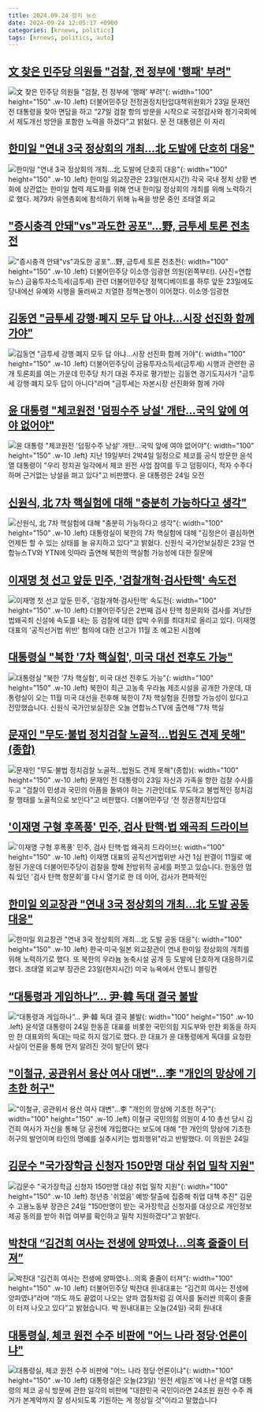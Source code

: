 ```yaml
---
title: 2024.09.24 정치 뉴스
date: 2024-09-24 12:05:17 +0900
categories: [krnews, politics]
tags: [krnews, politics, auto]
---
```

## [文 찾은 민주당 의원들 "검찰, 전 정부에 '행패' 부려"](https://n.news.naver.com/mnews/article/018/0005841771)

![文 찾은 민주당 의원들 "검찰, 전 정부에 '행패' 부려"](https://mimgnews.pstatic.net/image/origin/018/2024/09/23/5841771.jpg?type=nf220_150){: width="100" height="150" .w-10 .left}
더불어민주당 전정권정치탄압대책위원회가 23일 문재인 전 대통령을 찾아 면담을 하고 “27일 검찰 항의 방문을 시작으로 국정감사와 정기국회에서 제도개선 방안을 포함한 노력을 하겠다”고 밝혔다. 문 전 대통령은 이 자리

## [한미일 "연내 3국 정상회의 개최…北 도발에 단호히 대응"](https://n.news.naver.com/mnews/article/025/0003388014)

![한미일 "연내 3국 정상회의 개최…北 도발에 단호히 대응"](https://mimgnews.pstatic.net/image/origin/025/2024/09/24/3388014.jpg?type=nf220_150){: width="100" height="150" .w-10 .left}
한미일 외교장관은 23일(현지시간) 각국 국내 정치 상황 변화에 상관없는 한미일 협력 제도화를 위해 연내 한미일 정상회의 개최를 위해 노력하기로 했다. 제79차 유엔총회에 참석하기 위해 뉴욕을 방문 중인 조태열 외교

## ["증시충격 안돼"vs"과도한 공포"…野, 금투세 토론 전초전](https://n.news.naver.com/mnews/article/018/0005841653)

!["증시충격 안돼"vs"과도한 공포"…野, 금투세 토론 전초전](https://mimgnews.pstatic.net/image/origin/018/2024/09/23/5841653.jpg?type=nf220_150){: width="100" height="150" .w-10 .left}
더불어민주당 이소영·임광현 의원(왼쪽부터). (사진=연합뉴스) 금융투자소득세(금투세) 관련 더불어민주당 정책디베이트를 하루 앞둔 23일에도 당내에선 유예와 시행을 둘러싸고 치열한 정책논쟁이 이어졌다. 이소영·임광현

## [김동연 "금투세 강행·폐지 모두 답 아냐...시장 선진화 함께 가야"](https://n.news.naver.com/mnews/article/008/0005092724)

![김동연 "금투세 강행·폐지 모두 답 아냐...시장 선진화 함께 가야"](https://mimgnews.pstatic.net/image/origin/008/2024/09/24/5092724.jpg?type=nf220_150){: width="100" height="150" .w-10 .left}
더불어민주당이 금융투자소득세(금투세) 시행과 관련한 공개 토론회를 여는 가운데 민주당 차기 대권 주자로 평가받는 김동연 경기도지사가 "금투세 강행·폐지 모두 답이 아니다"라며 "금투세는 자본시장 선진화와 함께 가야

## [윤 대통령 "체코원전 '덤핑수주 낭설' 개탄…국익 앞에 여야 없어야"](https://n.news.naver.com/mnews/article/008/0005092797)

![윤 대통령 "체코원전 '덤핑수주 낭설' 개탄…국익 앞에 여야 없어야"](https://mimgnews.pstatic.net/image/origin/008/2024/09/24/5092797.jpg?type=nf220_150){: width="100" height="150" .w-10 .left}
지난 19일부터 2박4일 일정으로 체코를 공식 방문한 윤석열 대통령이 "우리 정치권 일각에서 체코 원전 사업 참여를 두고 덤핑이다, 적자 수주다 하며 근거없는 낭설을 펴고 있다"고 비판했다. 윤 대통령은 24일 오전

## [신원식, 北 7차 핵실험에 대해 "충분히 가능하다고 생각"](https://n.news.naver.com/mnews/article/087/0001068932)

![신원식, 北 7차 핵실험에 대해 "충분히 가능하다고 생각"](https://mimgnews.pstatic.net/image/origin/087/2024/09/24/1068932.jpg?type=nf220_150){: width="100" height="150" .w-10 .left}
대통령실이 북한의 7차 핵실험에 대해 "김정은이 결심하면 언제든 할 수 있는 상태를 늘 유지하고 있다"고 밝혔다. 신원식 국가안보실장은 23일 연합뉴스TV와 YTN에 잇따라 출연해 북한의 핵실험 가능성에 대한 질문에

## [이재명 첫 선고 앞둔 민주, '검찰개혁·검사탄핵' 속도전](https://n.news.naver.com/mnews/article/421/0007802175)

![이재명 첫 선고 앞둔 민주, '검찰개혁·검사탄핵' 속도전](https://mimgnews.pstatic.net/image/origin/421/2024/09/23/7802175.jpg?type=nf220_150){: width="100" height="150" .w-10 .left}
더불어민주당은 2번째 검사 탄핵 청문회와 검사를 겨냥한 법왜곡죄 신설에 속도를 내는 등 검찰에 대한 압박 수위를 최대치로 올리고 있다. 이재명 대표의 '공직선거법 위반' 혐의에 대한 선고가 11월 초 예고된 시점에

## [대통령실 "북한 '7차 핵실험', 미국 대선 전후도 가능"](https://n.news.naver.com/mnews/article/214/0001375618)

![대통령실 "북한 '7차 핵실험', 미국 대선 전후도 가능"](https://mimgnews.pstatic.net/image/origin/214/2024/09/23/1375618.jpg?type=nf220_150){: width="100" height="150" .w-10 .left}
북한이 최근 고농축 우라늄 제조시설을 공개한 가운데, 대통령실이 오는 11월 미국 대선을 전후해 북한이 7차 핵실험을 진행할 가능성이 있다고 전망했습니다. 신원식 국가안보실장은 오늘 연합뉴스TV에 출연해 "7차 핵실

## [문재인 "무도·불법 정치검찰 노골적…법원도 견제 못해"(종합)](https://n.news.naver.com/mnews/article/421/0007803146)

![문재인 "무도·불법 정치검찰 노골적…법원도 견제 못해"(종합)](https://mimgnews.pstatic.net/image/origin/421/2024/09/23/7803146.jpg?type=nf220_150){: width="100" height="150" .w-10 .left}
문재인 전 대통령이 23일 자신과 가족을 향한 검찰 수사를 두고 "검찰이 민생과 국민의 아픔을 돌봐야 하는 기관인데도 무도하고 불법적인 정치검찰 행태를 노골적으로 보인다"고 비판했다. 더불어민주당 '전 정권정치탄압대

## ['이재명 구형 후폭풍' 민주, 검사 탄핵·법 왜곡죄 드라이브](https://n.news.naver.com/mnews/article/057/0001843257)

!['이재명 구형 후폭풍' 민주, 검사 탄핵·법 왜곡죄 드라이브](https://mimgnews.pstatic.net/image/origin/057/2024/09/23/1843257.jpg?type=nf220_150){: width="100" height="150" .w-10 .left}
이재명 대표의 공직선거법위반 사건 1심 판결이 11월로 예정된 가운데 더불어민주당이 검찰을 향해 전방위적 공세를 퍼붓고 있습니다. 한동안 멈춰 있던 '검사 탄핵 청문회'를 다시 열기로 한 데 이어, 검사가 편파적인

## [한미일 외교장관 "연내 3국 정상회의 개최…北 도발 공동 대응"](https://n.news.naver.com/mnews/article/015/0005036167)

![한미일 외교장관 "연내 3국 정상회의 개최…北 도발 공동 대응"](https://mimgnews.pstatic.net/image/origin/015/2024/09/24/5036167.jpg?type=nf220_150){: width="100" height="150" .w-10 .left}
한국·미국·일본 외교장관이 연내 한미일 정상회의 개최를 위해 노력하기로 했다. 또 북한의 우라늄 농축시설 공개 등 도발에 단호하게 대응하기로 했다. 조태열 외교부 장관은 23일(현지시간) 미국 뉴욕에서 안토니 블링컨

## [“대통령과 게임하나”… 尹·韓 독대 결국 불발](https://n.news.naver.com/mnews/article/005/0001726574)

![“대통령과 게임하나”… 尹·韓 독대 결국 불발](https://mimgnews.pstatic.net/image/origin/005/2024/09/24/1726574.jpg?type=nf220_150){: width="100" height="150" .w-10 .left}
윤석열 대통령이 24일 한동훈 대표를 비롯한 국민의힘 지도부와 만찬 회동을 하지만 한 대표와의 독대는 따로 하지 않기로 했다. 한 대표가 윤 대통령에게 독대를 요청한 사실이 언론을 통해 먼저 알려진 것이 발단이 됐다

## ["이철규, 공관위서 용산 여사 대변"…李 "개인의 망상에 기초한 허구"](https://n.news.naver.com/mnews/article/008/0005092695)

!["이철규, 공관위서 용산 여사 대변"…李 "개인의 망상에 기초한 허구"](https://mimgnews.pstatic.net/image/origin/008/2024/09/24/5092695.jpg?type=nf220_150){: width="100" height="150" .w-10 .left}
이철규 국민의힘 의원이 4·10 총선 당시 김건희 여사가 자신을 통해 당 공천에 개입했다는 보도에 대해 "한 개인의 망상에 기초한 허구의 발언이며 타인의 명예를 실추시키는 범죄행위"라고 반발했다. 이 의원은 24일

## [김문수 "국가장학금 신청자 150만명 대상 취업 밀착 지원"](https://n.news.naver.com/mnews/article/001/0014943605)

![김문수 "국가장학금 신청자 150만명 대상 취업 밀착 지원"](https://mimgnews.pstatic.net/image/origin/001/2024/09/24/14943605.jpg?type=nf220_150){: width="100" height="150" .w-10 .left}
청년층 '쉬었음' 예방·탈출에 집중해 취업 대책 추진" 김문수 고용노동부 장관은 24일 "150만명이 받는 국가장학금 신청자를 대상으로 개인정보 제공 동의를 받아 취업 여부를 확인하고 밀착 지원하겠다"고 밝혔다.

## [박찬대 “김건희 여사는 전생에 양파였나…의혹 줄줄이 터져”](https://n.news.naver.com/mnews/article/056/0011805845)

![박찬대 “김건희 여사는 전생에 양파였나…의혹 줄줄이 터져”](https://mimgnews.pstatic.net/image/origin/056/2024/09/24/11805845.jpg?type=nf220_150){: width="100" height="150" .w-10 .left}
더불어민주당 박찬대 원내대표는 “김건희 여사는 전생에 양파였나”라며 “까도 까도 끝없이 나오는 양파 껍질처럼 김 여사를 둘러싼 의혹이 줄줄이 터져 나오고 있다”고 밝혔습니다. 박 원내대표는 오늘(24일) 국회 원내대

## [대통령실, 체코 원전 수주 비판에 "어느 나라 정당·언론이냐"](https://n.news.naver.com/mnews/article/374/0000402886)

![대통령실, 체코 원전 수주 비판에 "어느 나라 정당·언론이냐"](https://mimgnews.pstatic.net/image/origin/374/2024/09/23/402886.jpg?type=nf220_150){: width="100" height="150" .w-10 .left}
대통령실은 오늘(23일) '원전 세일즈'에 나선 윤석열 대통령의 체코 공식 방문에 관한 일각의 비판에 "대한민국 국민이라면 24조원 원전 수주 쾌거가 본계약까지 잘 성사되도록 기원하는 게 정상일 것"이라고 말했습니다

